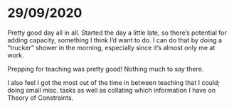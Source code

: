 # 29/09/2020
Pretty good day all in all. Started the day a little late, so there’s potential for adding capacity, something I think I’d want to do. I can do that by doing a “trucker” shower in the morning, especially since it’s almost only me at work.

Prepping for teaching was pretty good! Nothing much to say there. 

I also feel I got the most out of the time in between teaching that I could; doing small misc. tasks as well as collating which information I have on Theory of Constraints. 

<!-- #work -->

<!-- {BearID:7DE90AE8-EDC1-4354-A6C9-395CFA431DB3-20759-00001D2B1D3DCC6C} -->
